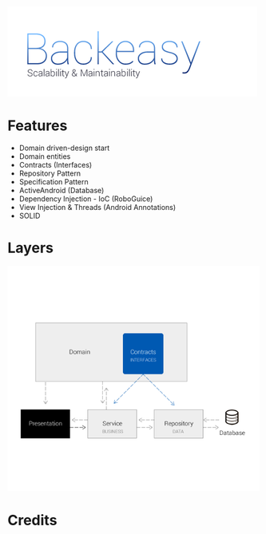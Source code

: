 ![](https://raw.githubusercontent.com/Pierry/Backeasy/master/art/logo.png)

Features
=======================

- Domain driven-design start
- Domain entities
- Contracts (Interfaces)
- Repository Pattern
- Specification Pattern
- ActiveAndroid (Database)
- Dependency Injection - IoC (RoboGuice)
- View Injection & Threads (Android Annotations)
- SOLID

Layers
=====================

![](https://raw.githubusercontent.com/Pierry/Backeasy/master/art/patterns-diagram.png)

Credits
======================

